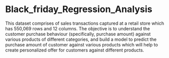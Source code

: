 # Black_friday_Regression_Analysis
This dataset comprises of sales transactions captured at a retail store which has 550,069 rows and 12 columns. The objective is to understand the customer purchase behaviour (specifically, purchase amount) against various products of different categories, and build a model to predict the purchase amount of customer against various products which will help to create personalized offer for customers against different products.
